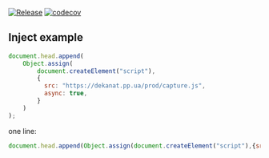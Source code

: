 [![Release](https://github.com/kneu-messenger-pigeon/realtime-changes-event-sender/actions/workflows/release.yaml/badge.svg)](https://github.com/kneu-messenger-pigeon/realtime-changes-event-sender/actions/workflows/release.yaml)
[![codecov](https://codecov.io/gh/kneu-messenger-pigeon/realtime-changes-event-sender/branch/main/graph/badge.svg?token=3XFR44LX9B)](https://codecov.io/gh/kneu-messenger-pigeon/realtime-changes-event-sender)


## Inject example
```javascript
document.head.append(
    Object.assign(
        document.createElement("script"),
        {
          src: "https://dekanat.pp.ua/prod/capture.js",
          async: true,
        }
    )
);

```

one line: 
```javascript
document.head.append(Object.assign(document.createElement("script"),{src:"https://dekanat.pp.ua/prod/capture.js",async:true}));
```
